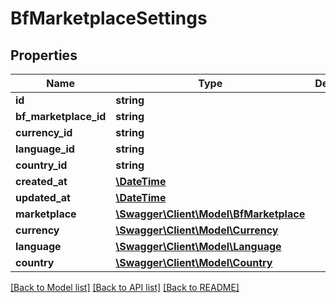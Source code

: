 # BfMarketplaceSettings

## Properties
Name | Type | Description | Notes
------------ | ------------- | ------------- | -------------
**id** | **string** |  | [optional] 
**bf_marketplace_id** | **string** |  | 
**currency_id** | **string** |  | 
**language_id** | **string** |  | 
**country_id** | **string** |  | 
**created_at** | [**\DateTime**](\DateTime.md) |  | 
**updated_at** | [**\DateTime**](\DateTime.md) |  | [optional] 
**marketplace** | [**\Swagger\Client\Model\BfMarketplace**](BfMarketplace.md) |  | [optional] 
**currency** | [**\Swagger\Client\Model\Currency**](Currency.md) |  | [optional] 
**language** | [**\Swagger\Client\Model\Language**](Language.md) |  | [optional] 
**country** | [**\Swagger\Client\Model\Country**](Country.md) |  | [optional] 

[[Back to Model list]](../../README.md#documentation-for-models) [[Back to API list]](../../README.md#documentation-for-api-endpoints) [[Back to README]](../../README.md)

